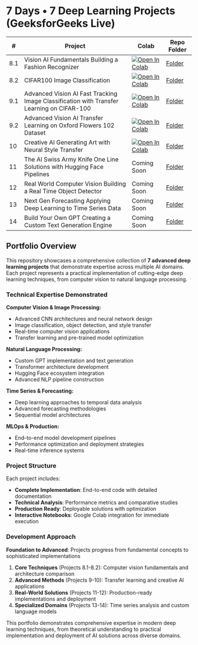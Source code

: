 # 7 Days • 7 Deep Learning Projects (GeeksforGeeks Live)

| # | Project | Colab | Repo Folder |
|---|---------|-------|-------------|
| 8.1 | Vision AI Fundamentals Building a Fashion Recognizer | [![Open In Colab](https://colab.research.google.com/assets/colab-badge.svg)](https://colab.research.google.com/drive/1Ay-ezsZ2u2RN6XEydlVMDFjahI8xfU3r) | [Folder](./08_Vision_AI/) |
| 8.2 | CIFAR100 Image Classification | [![Open In Colab](https://colab.research.google.com/assets/colab-badge.svg)](https://colab.research.google.com/drive/1Mm2FnxcBebyJOF-w-sqMQuwo3BnSFuS6) | [Folder](./08_Vision_AI/) |
| 9.1 | Advanced Vision AI Fast Tracking Image Classification with Transfer Learning on CIFAR-100 | [![Open In Colab](https://colab.research.google.com/assets/colab-badge.svg)](https://colab.research.google.com/drive/15I6RayAoaMRkUI-FSAwKXhMrU6KkV_qR) | [Folder](./09_Advanced_Vision_AI_Fast_Tracking_Image_Classification_with_Transfer_Learning/) |
| 9.2 | Advanced Vision AI Transfer Learning on Oxford Flowers 102 Dataset | [![Open In Colab](https://colab.research.google.com/assets/colab-badge.svg)](https://colab.research.google.com/drive/1UY6ZRykT_CEgXmwZZlGG38bz0vpcXOPA) | [Folder](./09_Advanced_Vision_AI_Fast_Tracking_Image_Classification_with_Transfer_Learning/) |
| 10 | Creative AI Generating Art with Neural Style Transfer | [![Open In Colab](https://colab.research.google.com/assets/colab-badge.svg)](https://colab.research.google.com/drive/1D-pUbKlPNIYuVtkM67VvXMnN_s_qocpc) | [Folder](./10_Creative_AI_Generating_Art_with_Neural_Style_Transfer/) |
| 11 | The AI Swiss Army Knife One Line Solutions with Hugging Face Pipelines | Coming Soon | [Folder](./11_The_AI_Swiss_Army_Knife_One_Line_Solutions_with_Hugging_Face_Pipelines/) |
| 12 | Real World Computer Vision Building a Real Time Object Detector | Coming Soon | [Folder](./12_Real_World_Computer_Vision_Building_a_Real_Time_Object_Detector/) |
| 13 | Next Gen Forecasting Applying Deep Learning to Time Series Data | Coming Soon | [Folder](./13_Next_Gen_Forecasting_Applying_Deep_Learning_to_Time_Series_Data/) |
| 14 | Build Your Own GPT Creating a Custom Text Generation Engine | Coming Soon | [Folder](./14_Build_Your_Own_GPT_Creating_a_Custom_Text_Generation_Engine/) |

## Portfolio Overview

This repository showcases a comprehensive collection of **7 advanced deep learning projects** that demonstrate expertise across multiple AI domains. Each project represents a practical implementation of cutting-edge deep learning techniques, from computer vision to natural language processing.

### Technical Expertise Demonstrated

**Computer Vision & Image Processing:**
- Advanced CNN architectures and neural network design
- Image classification, object detection, and style transfer
- Real-time computer vision applications
- Transfer learning and pre-trained model optimization

**Natural Language Processing:**
- Custom GPT implementation and text generation
- Transformer architecture development
- Hugging Face ecosystem integration
- Advanced NLP pipeline construction

**Time Series & Forecasting:**
- Deep learning approaches to temporal data analysis
- Advanced forecasting methodologies
- Sequential model architectures

**MLOps & Production:**
- End-to-end model development pipelines
- Performance optimization and deployment strategies
- Real-time inference systems

### Project Structure

Each project includes:
- **Complete Implementation**: End-to-end code with detailed documentation
- **Technical Analysis**: Performance metrics and comparative studies
- **Production Ready**: Deployable solutions with optimization
- **Interactive Notebooks**: Google Colab integration for immediate execution

### Development Approach

**Foundation to Advanced**: Projects progress from fundamental concepts to sophisticated implementations
1. **Core Techniques** (Projects 8.1-8.2): Computer vision fundamentals and architecture comparison
2. **Advanced Methods** (Projects 9-10): Transfer learning and creative AI applications  
3. **Real-World Solutions** (Projects 11-12): Production-ready implementations and deployment
4. **Specialized Domains** (Projects 13-14): Time series analysis and custom language models

This portfolio demonstrates comprehensive expertise in modern deep learning techniques, from theoretical understanding to practical implementation and deployment of AI solutions across diverse domains.